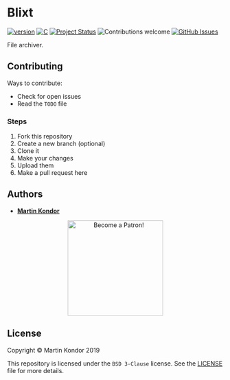 # Blixt

[![version](https://img.shields.io/badge/version-v0.1.0-red.svg)](https://github.com/MartinKondor/Blixt) [![C](https://img.shields.io/badge/C-blue.svg)](https://github.com/MartinKondor/Blixt) [![Project Status](https://img.shields.io/badge/status-active-brightgreen.svg)](https://github.com/MartinKondor/Blixt) ![Contributions welcome](https://img.shields.io/badge/contributions-welcome-brightgreen.svg) [![GitHub Issues](https://img.shields.io/github/issues/MartinKondor/Blixt.svg)](https://github.com/MartinKondor/Blixt/issues)

File archiver.

## Contributing

Ways to contribute:

* Check for open issues
* Read the ```TODO``` file

### Steps

1. Fork this repository
2. Create a new branch (optional)
3. Clone it
4. Make your changes
5. Upload them
6. Make a pull request here

## Authors

* **[Martin Kondor](https://github.com/MartinKondor)**

<p align="center"><a href="https://www.patreon.com/bePatron?u=17006186" data-patreon-widget-type="become-patron-button"><img width="222" class="img-responsive" alt="Become a Patron!" title="Become a Patron!" src="https://martinkondor.github.io/img/become_a_patron_button.png"></a></p>

## License

Copyright &copy; Martin Kondor 2019

This repository is licensed under the ```BSD 3-Clause``` license.
See the [LICENSE](./LICENSE) file for more details.


